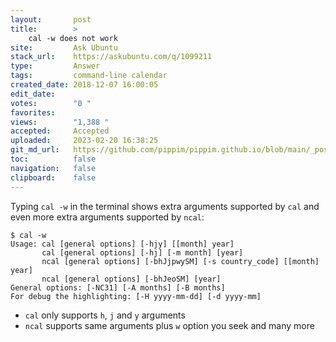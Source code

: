```yaml
---
layout:       post
title:        >
    cal -w does not work
site:         Ask Ubuntu
stack_url:    https://askubuntu.com/q/1099211
type:         Answer
tags:         command-line calendar
created_date: 2018-12-07 16:00:05
edit_date:    
votes:        "0 "
favorites:    
views:        "1,388 "
accepted:     Accepted
uploaded:     2023-02-20 16:38:25
git_md_url:   https://github.com/pippim/pippim.github.io/blob/main/_posts/2018/2018-12-07-cal-w-does-not-work.md
toc:          false
navigation:   false
clipboard:    false
---
```


Typing `cal -w` in the terminal shows extra arguments supported by `cal` and even more extra arguments supported by `ncal`:

``` 
$ cal -w
Usage: cal [general options] [-hjy] [[month] year]
       cal [general options] [-hj] [-m month] [year]
       ncal [general options] [-bhJjpwySM] [-s country_code] [[month] year]
       ncal [general options] [-bhJeoSM] [year]
General options: [-NC31] [-A months] [-B months]
For debug the highlighting: [-H yyyy-mm-dd] [-d yyyy-mm]
```

- `cal` only supports `h`, `j` and `y` arguments
- `ncal` supports same arguments plus `w` option you seek and many more


